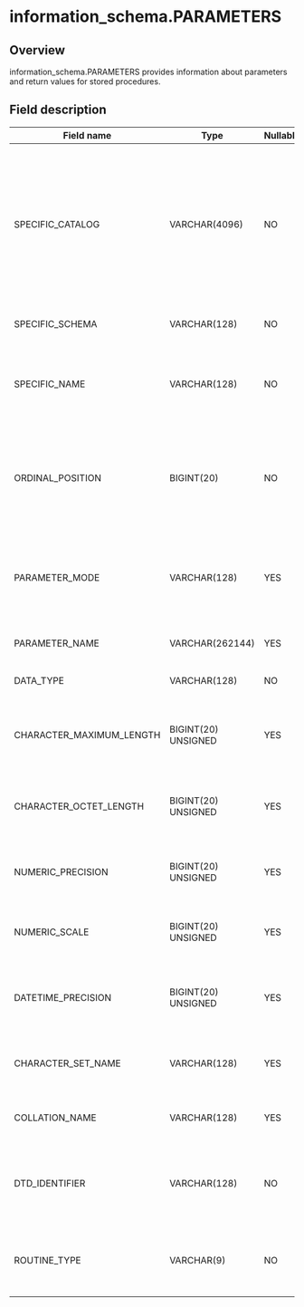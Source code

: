 information_schema.PARAMETERS 
==================================================



Overview 
-----------------

information_schema.PARAMETERS provides information about parameters and return values for stored procedures. 

Field description 
--------------------------



|      **Field name**      |      **Type**       | **Nullable** |                                                                                                                 **Description**                                                                                                                  |
|--------------------------|---------------------|--------------|--------------------------------------------------------------------------------------------------------------------------------------------------------------------------------------------------------------------------------------------------|
| SPECIFIC_CATALOG         | VARCHAR(4096)       | NO           | The name of the catalog to which the stored procedure containing the parameter belongs. The value of this field is always `def`.                                                                                                                 |
| SPECIFIC_SCHEMA          | VARCHAR(128)        | NO           | The name of the database.                                                                                                                                                                                                                        |
| SPECIFIC_NAME            | VARCHAR(128)        | NO           | The name of the stored procedure containing the parameter.                                                                                                                                                                                       |
| ORDINAL_POSITION         | BIGINT(20)          | NO           | The position of the parameter (the value is 0 for the return value of a function).                                                                                                                                                               |
| PARAMETER_MODE           | VARCHAR(128)        | YES          | The mode of the parameter. Valid values: * IN   * OUT   * INOUT   * NULL    |
| PARAMETER_NAME           | VARCHAR(262144)     | YES          | The name of the parameter.                                                                                                                                                                                                                       |
| DATA_TYPE                | VARCHAR(128)        | NO           | The data type of the parameter.                                                                                                                                                                                                                  |
| CHARACTER_MAXIMUM_LENGTH | BIGINT(20) UNSIGNED | YES          | The maximum length in characters for string parameters.                                                                                                                                                                                          |
| CHARACTER_OCTET_LENGTH   | BIGINT(20) UNSIGNED | YES          | The maximum length in bytes for string parameters.                                                                                                                                                                                               |
| NUMERIC_PRECISION        | BIGINT(20) UNSIGNED | YES          | The numeric precision for numeric parameters.                                                                                                                                                                                                    |
| NUMERIC_SCALE            | BIGINT(20) UNSIGNED | YES          | The numeric scale for numeric parameters.                                                                                                                                                                                                        |
| DATETIME_PRECISION       | BIGINT(20) UNSIGNED | YES          | The DateTime precision for temporal parameters.                                                                                                                                                                                                  |
| CHARACTER_SET_NAME       | VARCHAR(128)        | YES          | The character set name for string parameters.                                                                                                                                                                                                    |
| COLLATION_NAME           | VARCHAR(128)        | YES          | The collation for string parameters.                                                                                                                                                                                                             |
| DTD_IDENTIFIER           | VARCHAR(128)        | NO           | The detailed information about the data type recorded in characters.                                                                                                                                                                             |
| ROUTINE_TYPE             | VARCHAR(9)          | NO           | The type of the stored procedure (procedure or function).                                                                                                                                                                                        |


